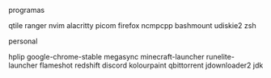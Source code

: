 programas

qtile
ranger
nvim
alacritty
picom
firefox
ncmpcpp
bashmount
udiskie2
zsh

personal

hplip
google-chrome-stable
megasync
minecraft-launcher
runelite-launcher
flameshot
redshift
discord
kolourpaint
qbittorrent
jdownloader2
jdk

